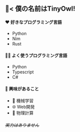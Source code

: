 ## 🦉< 僕の名前はTinyOwl!

#### ❤️ 好きなプログラミング言語
- Python
- Nim
- Rust
#### 🧑‍💻 よく使うプログラミング言語
- Python
- Typescript
- C#
#### 🤔 興味があること
- 🤖 機械学習
- 🌐 Web開発
- 🥎 物理計算

###### ~~実力はありません~~
